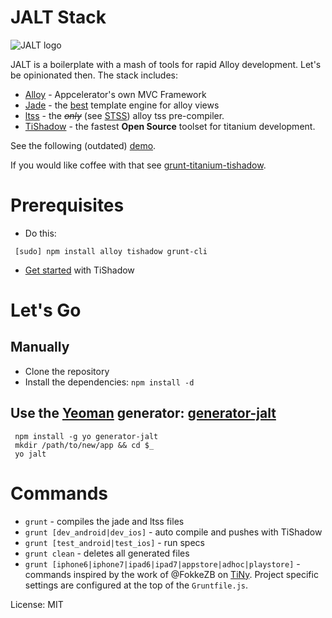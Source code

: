 # JALT Stack

![JALT logo](http://github.com/dbankier/jalt/raw/master/jalt.png)

JALT is a boilerplate with a  mash of tools for rapid Alloy development. Let's be opinionated then. The stack includes:

 * [Alloy](http://projects.appcelerator.com/alloy/docs/Alloy-bootstrap/index.html) -
   Appcelerator's own MVC Framework
 * [Jade](http://jade-lang.com/) - the [best](http://www.yydigital.com/blog/2013/7/10/A_Case_For_Jade_With_Alloy) template
   engine for alloy views
 * [ltss](https://github.com/dbankier/ltss) - the ~~_only_~~ (see [STSS](https://github.com/RonaldTreur/STSS)) alloy tss pre-compiler.
 * [TiShadow](http://tishadow.yydigital.com/) - the fastest __Open Source__ toolset
   for titanium development.

See the following (outdated) [demo](http://www.youtube.com/watch?v=c1u92zT-oA4).

If you would like coffee with that see [grunt-titanium-tishadow](https://github.com/xissy/grunt-titanium-tishadow).

# Prerequisites

 * Do this:
```
 [sudo] npm install alloy tishadow grunt-cli
``` 
 * [Get started](http://tishadow.yydigital.com/getting%20started) with TiShadow

# Let's Go

## Manually

 * Clone the repository
 * Install the dependencies: `npm install -d` 

## Use the [Yeoman](http://yeoman.io) generator: [generator-jalt](https://github.com/dbankier/generator-jalt)

``` 
 npm install -g yo generator-jalt
 mkdir /path/to/new/app && cd $_
 yo jalt
```

# Commands

 * `grunt` - compiles the jade and ltss files
 * `grunt [dev_android|dev_ios]` - auto compile and pushes with TiShadow
 * `grunt [test_android|test_ios]` - run specs 
 * `grunt clean` - deletes all generated files
 * `grunt [iphone6|iphone7|ipad6|ipad7|appstore|adhoc|playstore]` - commands inspired by the work
    of @FokkeZB on [TiNy](https://github.com/FokkeZB/tn). Project specific settings are configured at
    the top of the `Gruntfile.js`.

License: MIT
